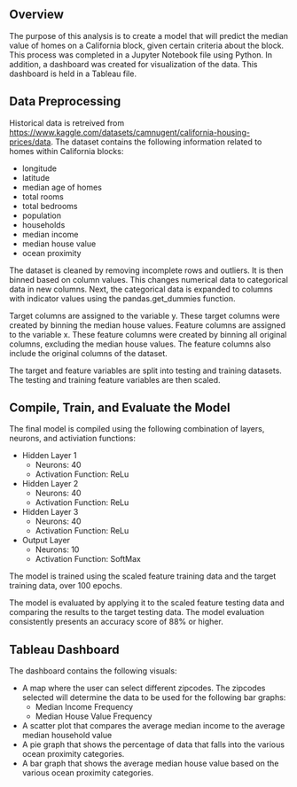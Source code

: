 ## Overview
The purpose of this analysis is to create a model that will predict the median value of homes on a California block, given certain criteria about the block. This process was completed in a Jupyter Notebook file using Python. In addition, a dashboard was created for visualization of the data. This dashboard is held in a Tableau file.

## Data Preprocessing
Historical data is retreived from https://www.kaggle.com/datasets/camnugent/california-housing-prices/data. The dataset contains the following information related to homes within California blocks: 
- longitude
- latitude
- median age of homes
- total rooms
- total bedrooms
- population
- households
- median income
- median house value
- ocean proximity

The dataset is cleaned by removing incomplete rows and outliers. It is then binned based on column values. This changes numerical data to categorical data in new columns. Next, the categorical data is expanded to columns with indicator values using the pandas.get_dummies function.

Target columns are assigned to the variable y. These target columns were created by binning the median house values. Feature columns are assigned to the variable x. These feature columns were created by binning all original columns, excluding the median house values. The feature columns also include the original columns of the dataset.

The target and feature variables are split into testing and training datasets. The testing and training feature variables are then scaled.

## Compile, Train, and Evaluate the Model
The final model is compiled using the following combination of layers, neurons, and activiation functions:
- Hidden Layer 1
    * Neurons: 40
    * Activation Function: ReLu
- Hidden Layer 2
    * Neurons: 40
    * Activation Function: ReLu
- Hidden Layer 3
    * Neurons: 40
    * Activation Function: ReLu
- Output Layer
    * Neurons: 10
    * Activation Function: SoftMax

The model is trained using the scaled feature training data and the target training data, over 100 epochs.

The model is evaluated by applying it to the scaled feature testing data and comparing the results to the target testing data. The model evaluation consistently presents an accuracy score of 88% or higher.

## Tableau Dashboard
The dashboard contains the following visuals:
- A map where the user can select different zipcodes. The zipcodes selected will determine the data to be used for the following bar graphs:
    * Median Income Frequency
    * Median House Value Frequency
- A scatter plot that compares the average median income to the average median household value
- A pie graph that shows the percentage of data that falls into the various ocean proximity categories.
- A bar graph that shows the average median house value based on the various ocean proximity categories.
